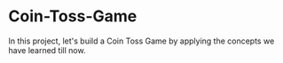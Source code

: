 # Coin-Toss-Game
In this project, let's build a Coin Toss Game by applying the concepts we have learned till now.
